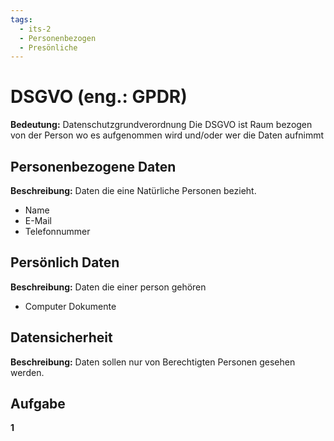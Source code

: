 ```yaml
---
tags:
  - its-2
  - Personenbezogen
  - Presönliche
---
```

# DSGVO (eng.: GPDR)
**Bedeutung:** Datenschutzgrundverordnung
Die DSGVO ist Raum bezogen von der Person wo es aufgenommen wird und/oder wer die Daten aufnimmt

## Personenbezogene Daten
**Beschreibung:** Daten die eine Natürliche Personen bezieht.
- Name
- E-Mail
- Telefonnummer

## Persönlich Daten
**Beschreibung:** Daten die einer person gehören
- Computer Dokumente

## Datensicherheit
**Beschreibung:** Daten sollen nur von Berechtigten Personen gesehen werden.

## Aufgabe
**1**
